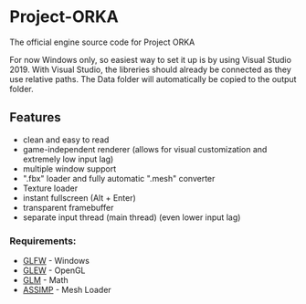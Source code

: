 # Project-ORKA
The official engine source code for Project ORKA

For now Windows only, so easiest way to set it up is by using Visual Studio 2019. With Visual Studio, the libreries should already be connected as they use relative paths. The Data folder will automatically be copied to the output folder.

## Features
* clean and easy to read
* game-independent renderer (allows for visual customization and extremely low input lag)
* multiple window support
* ".fbx" loader and fully automatic ".mesh" converter
* Texture loader
* instant fullscreen (Alt + Enter)
* transparent framebuffer
* separate input thread (main thread) (even lower input lag)

### Requirements:
* [GLFW](https://www.glfw.org/) - Windows
* [GLEW](http://glew.sourceforge.net/) - OpenGL
* [GLM](https://glm.g-truc.net/0.9.9/index.html) - Math
* [ASSIMP](https://www.assimp.org/) - Mesh Loader
